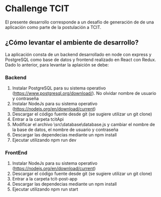 
# Challenge TCIT

El presente desarrollo corresponde a un desafío de generación de de una aplicación como parte de la postulación a TCIT. 

## ¿Cómo levantar el ambiente de desarrollo?

La aplicación consta de un backend desarrollado en node con express y PostgreSQL como base de datos y frontend realizado en React con Redux. Dado lo anterior, para levantar la aplaición se debe:

### Backend         
1. Instalar PostgreSQL para su sistema operativo (https://www.postgresql.org/download/). No olvidar nombre de usuario y contraseña
2. Instalar NodeJs para su sistema operativo (https://nodejs.org/en/download/current)
3. Descargar el código fuente desde git (se sugiere utilizar un git clone)
4. Entrar a la carpeta tcitApi
5. Modificar el archivo \src\database\database.js y cambiar el nombre de la base de datos, el nombre de usuario y contraseña
6. Descargar las dependecias mediante un npm install
7. Ejecutar utilizando npm run dev

### FrontEnd               
1. Instalar NodeJs para su sistema operativo (https://nodejs.org/en/download/current)
2. Descargar el código fuente desde git (se sugiere utilizar un git clone) 
3. Entrar a la carpeta tcit-post-app
4. Descargar las dependecias mediante un npm install
5. Ejecutar utilizando npm run start

